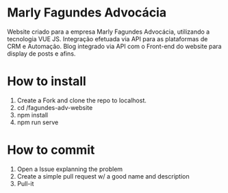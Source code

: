 # Marly Fagundes Advocácia
Website criado para a empresa Marly Fagundes Advocácia, utilizando a tecnologia VUE JS.
Integração efetuada via API para as plataformas de CRM e Automação.
Blog integrado via API com o Front-end do website para display de posts e afins.

# How to install
 1. Create a Fork and clone the repo to localhost.
 2. cd /fagundes-adv-website
 3. npm install
 4. npm run serve
 
# How to commit
  1. Open a Issue explanning the problem
  2. Create a simple pull request w/ a good name and description
  3. Pull-it
